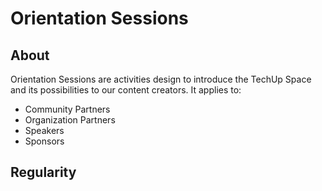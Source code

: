 # Orientation Sessions

## About

Orientation Sessions are activities design to introduce the TechUp Space and its possibilities to our content creators. It applies to:

* Community Partners
* Organization Partners
* Speakers
* Sponsors



## Regularity


